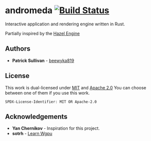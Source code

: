 # andromeda [![Build Status](https://travis-ci.com/beewyka819/hazel-rs.svg?token=zeFwW3ac1QdfcejnXzxJ&branch=main)](https://travis-ci.com/beewyka819/hazel-rs)
Interactive application and rendering engine written in Rust.

Partially inspired by the [Hazel Engine](https://github.com/TheCherno/Hazel)
## Authors
- **Patrick Sullivan** - [beewyka819](https://github.com/beewyka819)

## License
This work is dual-licensed under [MIT](https://mit-license.org/) and [Apache 2.0](https://www.apache.org/licenses/LICENSE-2.0.html)
You can choose between one of them if you use this work.

`SPDX-License-Identifier: MIT OR Apache-2.0`

## Acknowledgements
- **Yan Chernikov** - Inspiration for this project.
- **sotrh** - [Learn Wgpu](https://sotrh.github.io/learn-wgpu/)
